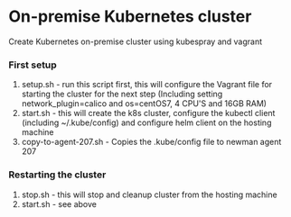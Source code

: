 
# On-premise Kubernetes cluster
Create Kubernetes on-premise cluster using kubespray and vagrant

### First setup
1. setup.sh - run this script first, this will configure the Vagrant file for starting the cluster for the next step
  (Including setting network_plugin=calico and os=centOS7, 4 CPU'S and 16GB RAM)
2. start.sh -  this will create the k8s cluster, configure the kubectl client (including ~/.kube/config) and configure helm client on the hosting machine
3. copy-to-agent-207.sh - Copies the .kube/config file to newman agent 207

### Restarting the cluster
1. stop.sh - this will stop and cleanup cluster from the hosting machine
2. start.sh - see above





